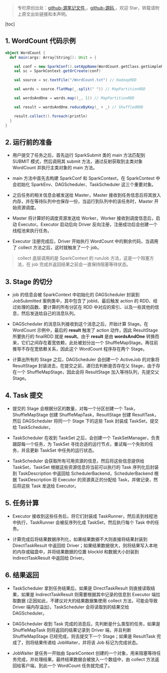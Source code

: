 > 专栏原创出处：[github-源笔记文件 ](https://github.com/GourdErwa/review-notes/tree/master/framework/spark-basis) ，[github-源码 ](https://github.com/GourdErwa/spark-advanced)，欢迎 Star，转载请附上原文出处链接和本声明。

[toc]
## 1. WordCount 代码示例
```scala
object WordCount {
  def main(args: Array[String]): Unit = {

    val conf = new SparkConf().setAppName(WordCount.getClass.getSimpleName).setMaster("local[4]")
    val sc = SparkContext.getOrCreate(conf)

    val source = sc.textFile("/WordCount.txt") // HadoopRDD

    val words = source.flatMap(_.split(" ")) // MapPartitionRDD

    val wordsAndOne = words.map((_, 1)) // MapPartitionRDD

    val result = wordsAndOne.reduceByKey(_ + _) // ShuffledRDD

    result.collect().foreach(println)
  }
} 
```
## 2. 运行前的准备
* 用户提交了任务之后，首先运行 SparkSubmit 类的 main 方法匹配到 SUBMIT 模式，然后调用其 submit 方法，通过反射获取到主类对象 WordCount 并执行主类对象的 main 方法。

* main 方法中首先去构建 SparkConf 和 SparkContext，在 SparkContext 中会初始化 SparkEnv、DAGScheduler、TaskScheduler 这三个重要对象。

* 之后任务的相关信息会被发送给 Master，Master 接收到任务信息后将其放入内存，并在等待队列中也保存一份，当运行到队列中的该任务时，Master 开始资源调度。

* Master 将计算好的调度资源发送给 Worker，Worker 接收到调度信息后，启动 Executor。Executor 启动后向 Driver 反向注册，注册成功后会创建一个线程池来执行任务。

* Executor 注册完成后，Driver 开始执行 WordCount 中的剩余代码，当调用了 collect 方法之后，这时就触发了一个 job。
> collect 底层调用的是 SparkContext 的 runJob 方法，这是一个阻塞方法，在 job 完成并返回结果之前会一直保持阻塞等待状态。

## 3. Stage 的切分
* job 的信息会被 SparkContext 中初始化的 DAGScheduler 封装到 JobSubmitted 案例类中，其中包含了 jobId、最后触发 action 的 RDD、经过处理的函数、要计算的所有分区在 RDD 中对应的索引、以及一些其他的信息，然后发送给自己的消息队列。

* DAGScheduler 的消息队列接收到这个消息之后，开始计算 Stage。在 WordCount 示例中，最后的 **result** 触发了 action 动作，因此 ResultStage 所要执行的 finalRDD 就是 **result**。由于 **result** 是由 **wordsAndOne** 转换而来，它们之间存在着宽依赖，此处被划分出一个 ShuffleMapStage。再往前推导不存在宽依赖关系，因此这个 WordCount 程序存在两个 Stage。

* 计算出所有的 Stage 之后，DAGScheduler 会创建一个 ActiveJob 的对象将 ResultStage 封装进去，在提交之前，递归去判断是否存在父 Stage，由于存在一个 ShuffleMapStage，因此会将 ResultStage 加入等待队列，先提交父 Stage。

## 4. Task 提交
* 提交的 Stage 会根据分区的数量，对每一个分区创建一个 Task，ShuffleMapStage 创建 ShuffleMapTask，ResultStage 创建 ResultTask，然后 DAGScheduler 将同一个 Stage 下的这些 Task 封装成 TaskSet，提交给 TaskScheduler。

* TaskScheduler 在收到 TaskSet 之后，会创建一个 TaskSetManager，负责跟踪每一个任务，为 TaskSet 寻找合适的运行节点，重试每一个失败的任务，并且更新 TaskSet 中任务的运行状态。

* TaskScheduler 会获取所有可用资源的信息，然后将这些信息提供给 TaskSet，TaskSet 根据这些资源信息将当前可以执行的 Task 序列化后封装到 TaskDescription 中返回给 SchedulerBackend，SchedulerBackend 根据 TaskDescription 将 Executor 的资源真正的分配给 Task，并做记录，然后将这些 Task 发送给 Executor。

## 5. 任务计算
* Executor 接收到这些任务后，将它们封装成 TaskRunner，然后丢到线程池中执行，TaskRunner 会被反序列化成 TaskSet，然后执行每个 Task 中的任务。

* 计算完成后将结果数据序列化，如果结果数据不大则直接将结果封装到 DirectTaskResult 中返回给 Driver；如果结果数据很大，则将结果写入本地的内存或磁盘中，并将结果数据的位置 blockId 和数据大小封装到 IndirectTaskResult 中返回给 Driver。

## 6. 结果返回
* TaskScheduler 拿到任务结果后，如果是 DirectTaskResult 则直接读取结果，如果是 IndirectTaskResult 则需要根据其中记录的信息到 Executor 端拉取数据 (正因如此，不建议对大的结果数据集使用 collect 方法，可能会导致 Driver 端内存溢出)，TaskScheduler 会将读取到的结果交给 DAGScheduler。

* DAGScheduler 收到 Task 完成的消息后，先判断是什么类型的任务，如果是 ShuffleMapTask 则将返回的结果记录到 Driver 端，并且判断 ShuffleMapStage 已经完成，则去提交下一个 Stage；如果是 ResultTask 完成了，则将结果传递给 JobWaiter，并将该 Job 标记为完成状态。

* JobWaiter 是任务一开始由 SparkContext 创建的一个对象，用来阻塞等待任务完成，并处理结果。最终结果数据会被放入一个数组中，由 collect 方法返回给客户端，到此一个 WordCount 任务就完成了。
